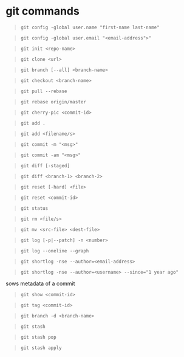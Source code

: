 # git commands

> `git config -global user.name "first-name last-name"`

> `git config -global user.email "<email-address">"`

> `git init <repo-name>`

> `git clone <url>`

> `git branch [--all] <branch-name>`

> `git checkout <branch-name>`

> `git pull --rebase`

> `git rebase origin/master`

> `git cherry-pic <commit-id>`

> `git add .`

> `git add <filename/s>`

> `git commit -m "<msg>"`

> `git commit -am "<msg>"`

> `git diff [-staged]`

> `git diff <branch-1> <branch-2>`

> `git reset [-hard] <file>`

> `git reset <commit-id>`

> `git status`

> `git rm <file/s>`

> `git mv <src-file> <dest-file>`

> `git log [-p|--patch] -n <number>`

> `git log --oneline --graph`

> `git shortlog -nse --author=<email-address>`

> `git shortlog -nse --author=<username> --since="1 year ago"`


sows metadata of a commit
> `git show <commit-id>` 

> `git tag <commit-id>`

> `git branch -d <branch-name>`

> `git stash`

> `git stash pop`

> `git stash apply`

> 